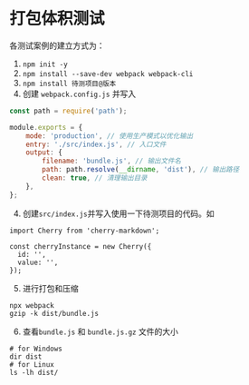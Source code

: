 
# 打包体积测试


各测试案例的建立方式为：
1. `npm init -y`
2. `npm install --save-dev webpack webpack-cli`
2. `npm install 待测项目@版本`
3. 创建 `webpack.config.js` 并写入
```javascript
const path = require('path');

module.exports = {
    mode: 'production', // 使用生产模式以优化输出
    entry: './src/index.js', // 入口文件
    output: {
        filename: 'bundle.js', // 输出文件名
        path: path.resolve(__dirname, 'dist'), // 输出路径
        clean: true, // 清理输出目录
    },
};
```

4. 创建`src/index.js`并写入使用一下待测项目的代码。如

```
import Cherry from 'cherry-markdown';

const cherryInstance = new Cherry({
  id: '',
  value: '',
});
```

5. 进行打包和压缩

```
npx webpack
gzip -k dist/bundle.js
```

6. 查看`bundle.js` 和 `bundle.js.gz` 文件的大小

```
# for Windows
dir dist
# for Linux
ls -lh dist/
```

